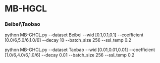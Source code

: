 # MB-HGCL
### Beibei\Taobao

python MB-GHCL.py --dataset Beibei --wid [0.1,0.1,0.1] --coefficient [0.0/6,5.0/6,1.0/6] --decay 10 --batch_size 256 --ssl_temp 0.2

python MB-GHCL.py --dataset Taobao --wid [0.01,0.01,0.01] --coefficient [1.0/6,4.0/6,1.0/6] --decay 0.01 --batch_size 256 --ssl_temp 0.2
